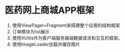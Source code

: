 # 医药网上商城APP框架
1. 使用ViewPager+Fragment来搭建整个应用的结构框架
3. 订单模块为list展示
4. 使用XUtils作为客户端服务器端数据请求和交互的框架。
5. 使用ImageLoader加载并缓存图片
